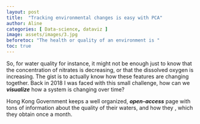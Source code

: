```yaml
---
layout: post
title:  "Tracking environmental changes is easy with PCA"
author: Aline
categories: [ Data-science, dataviz ]
image: assets/images/3.jpg
beforetoc: "The health or quality of an environment is "
toc: true
---
```



So, for water quality for instance, it might not be enough just to know that the concentration of nitrates is decreasing, or that the dissolved oxygen is increasing. The gist is to actually know how these features are changing together.
Back in 2018 I was faced with this small challenge, how can we ***visualize*** how a system is changing over time?

Hong Kong Government keeps a well organized, ***open-access*** page with tons of information about the quality of their waters, and how they , which they obtain once a month.
